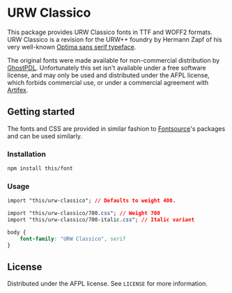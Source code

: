# URW Classico

This package provides URW Classico fonts in TTF and WOFF2 formats. URW Classico is a revision for the URW++ foundry by Hermann Zapf of his very well-known [Optima sans serif typeface](https://en.wikipedia.org/wiki/Optima).

The original fonts were made available for non-commercial distribution by [GhostPDL](https://www.ghostscript.com/index.html). Unfortunately this set isn't available under a free software license, and may only be used and distributed under the AFPL license, which forbids commercial use, or under a commercial agreement with [Artifex](https://artifex.com/).

## Getting started

The fonts and CSS are provided in similar fashion to [Fontsource](https://fontsource.org/)'s packages and can be used similarly.

### Installation

```bash
npm install this/font
```

### Usage

```css
import "this/urw-classico"; // Defaults to weight 400.
```

```css
import "this/urw-classico/700.css"; // Weight 700
import "this/urw-classico/700-italic.css"; // Italic variant
```

```css
body {
    font-family: "URW Classico", serif
}
```

## License

Distributed under the AFPL license. See `LICENSE` for more information.
